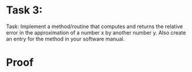 # Task 3: 
 Task: Implement a method/routine that computes and returns the relative error in the approximation of a number x by another number y. Also create an entry for the method in your software manual.
# Proof
